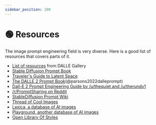 ```yaml
---
sidebar_position: 100
---
```


# 🟢 Resources

The image prompt engineering field is very diverse. Here is a good list of 
resources that covers parts of it.

- [List of resources](https://dallery.gallery/prompt-resources-tools-ai-art/) from DALLE Gallery
- [Stable Diffusion Prompt Book](https://cdn.openart.ai/assets/Stable%20Diffusion%20Prompt%20Book%20From%20OpenArt%2010-28.pdf)
- [Traveler's Guide to Latent Space](https://sweet-hall-e72.notion.site/A-Traveler-s-Guide-to-the-Latent-Space-85efba7e5e6a40e5bd3cae980f30235f)
- [The DALLE 2 Prompt Book](https://dallery.gallery/the-dalle-2-prompt-book/)(@parsons2022dalleprompt)
- [Dall-E 2 Prompt Engineering Guide by /u/thequiet and /u/therundy1](https://docs.google.com/document/d/11WlzjBT0xRpQhP9tFMtxzd0q6ANIdHPUBkMV-YB043U/edit)
- [/r/PromptSharing on Reddit](https://www.reddit.com/r/PromptSharing/)
- [StableDiffusion Prompt Wiki](https://www.reddit.com/r/StableDiffusion/wiki/tutorials)
- [Thread of Cool Images](https://twitter.com/ivonatau/status/1605681809680830464)
- [Lexica, a database of AI images](https://lexica.art)
- [Playground, another database of AI images](https://playgroundai.com)
- [Open Library Of Styles](https://docs.google.com/spreadsheets/d/1cm6239gw1XvvDMRtazV6txa9pnejpKkM5z24wRhhFz0/edit#gid=1057933666)